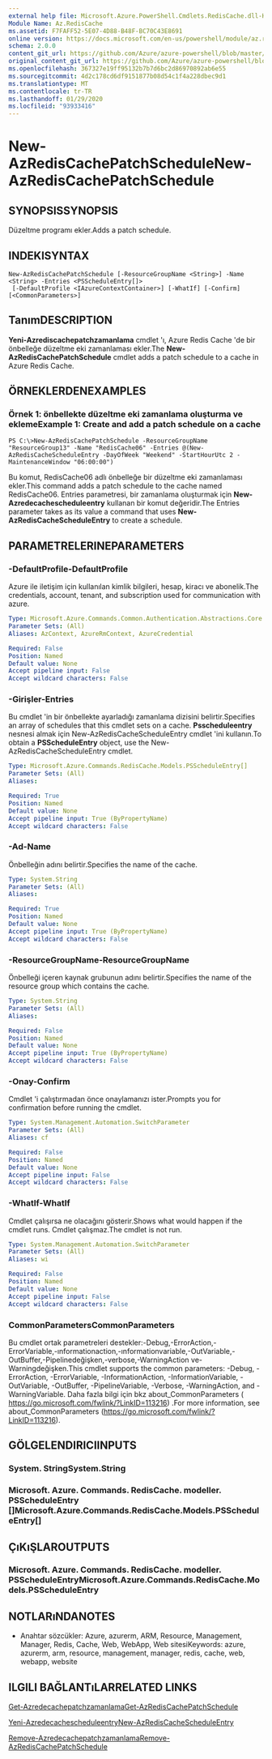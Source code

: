```yaml
---
external help file: Microsoft.Azure.PowerShell.Cmdlets.RedisCache.dll-Help.xml
Module Name: Az.RedisCache
ms.assetid: F7FAFF52-5E07-4D88-B48F-BC70C43E8691
online version: https://docs.microsoft.com/en-us/powershell/module/az.rediscache/new-azrediscachepatchschedule
schema: 2.0.0
content_git_url: https://github.com/Azure/azure-powershell/blob/master/src/RedisCache/RedisCache/help/New-AzRedisCachePatchSchedule.md
original_content_git_url: https://github.com/Azure/azure-powershell/blob/master/src/RedisCache/RedisCache/help/New-AzRedisCachePatchSchedule.md
ms.openlocfilehash: 367327e19ff95132b7b7d6bc2d86970892ab6e55
ms.sourcegitcommit: 4d2c178cd6df9151877b08d54c1f4a228dbec9d1
ms.translationtype: MT
ms.contentlocale: tr-TR
ms.lasthandoff: 01/29/2020
ms.locfileid: "93933416"
---
```

# <span data-ttu-id="532cd-101">New-AzRedisCachePatchSchedule</span><span class="sxs-lookup"><span data-stu-id="532cd-101">New-AzRedisCachePatchSchedule</span></span>

## <span data-ttu-id="532cd-102">SYNOPSIS</span><span class="sxs-lookup"><span data-stu-id="532cd-102">SYNOPSIS</span></span>
<span data-ttu-id="532cd-103">Düzeltme programı ekler.</span><span class="sxs-lookup"><span data-stu-id="532cd-103">Adds a patch schedule.</span></span>

## <span data-ttu-id="532cd-104">INDEKI</span><span class="sxs-lookup"><span data-stu-id="532cd-104">SYNTAX</span></span>

```
New-AzRedisCachePatchSchedule [-ResourceGroupName <String>] -Name <String> -Entries <PSScheduleEntry[]>
 [-DefaultProfile <IAzureContextContainer>] [-WhatIf] [-Confirm] [<CommonParameters>]
```

## <span data-ttu-id="532cd-105">Tanım</span><span class="sxs-lookup"><span data-stu-id="532cd-105">DESCRIPTION</span></span>
<span data-ttu-id="532cd-106">**Yeni-Azrediscachepatchzamanlama** cmdlet 'ı, Azure Redis Cache 'de bir önbelleğe düzeltme eki zamanlaması ekler.</span><span class="sxs-lookup"><span data-stu-id="532cd-106">The **New-AzRedisCachePatchSchedule** cmdlet adds a patch schedule to a cache in Azure Redis Cache.</span></span>

## <span data-ttu-id="532cd-107">ÖRNEKLERDEN</span><span class="sxs-lookup"><span data-stu-id="532cd-107">EXAMPLES</span></span>

### <span data-ttu-id="532cd-108">Örnek 1: önbellekte düzeltme eki zamanlama oluşturma ve ekleme</span><span class="sxs-lookup"><span data-stu-id="532cd-108">Example 1: Create and add a patch schedule on a cache</span></span>
```
PS C:\>New-AzRedisCachePatchSchedule -ResourceGroupName "ResourceGroup13" -Name "RedisCache06" -Entries @(New-AzRedisCacheScheduleEntry -DayOfWeek "Weekend" -StartHourUtc 2 -MaintenanceWindow "06:00:00")
```

<span data-ttu-id="532cd-109">Bu komut, RedisCache06 adlı önbelleğe bir düzeltme eki zamanlaması ekler.</span><span class="sxs-lookup"><span data-stu-id="532cd-109">This command adds a patch schedule to the cache named RedisCache06.</span></span>
<span data-ttu-id="532cd-110">Entries parametresi, bir zamanlama oluşturmak için **New-Azredecachescheduleentry** kullanan bir komut değeridir.</span><span class="sxs-lookup"><span data-stu-id="532cd-110">The Entries parameter takes as its value a command that uses **New-AzRedisCacheScheduleEntry** to create a schedule.</span></span>

## <span data-ttu-id="532cd-111">PARAMETRELERINE</span><span class="sxs-lookup"><span data-stu-id="532cd-111">PARAMETERS</span></span>

### <span data-ttu-id="532cd-112">-DefaultProfile</span><span class="sxs-lookup"><span data-stu-id="532cd-112">-DefaultProfile</span></span>
<span data-ttu-id="532cd-113">Azure ile iletişim için kullanılan kimlik bilgileri, hesap, kiracı ve abonelik.</span><span class="sxs-lookup"><span data-stu-id="532cd-113">The credentials, account, tenant, and subscription used for communication with azure.</span></span>

```yaml
Type: Microsoft.Azure.Commands.Common.Authentication.Abstractions.Core.IAzureContextContainer
Parameter Sets: (All)
Aliases: AzContext, AzureRmContext, AzureCredential

Required: False
Position: Named
Default value: None
Accept pipeline input: False
Accept wildcard characters: False
```

### <span data-ttu-id="532cd-114">-Girişler</span><span class="sxs-lookup"><span data-stu-id="532cd-114">-Entries</span></span>
<span data-ttu-id="532cd-115">Bu cmdlet 'in bir önbellekte ayarladığı zamanlama dizisini belirtir.</span><span class="sxs-lookup"><span data-stu-id="532cd-115">Specifies an array of schedules that this cmdlet sets on a cache.</span></span> <span data-ttu-id="532cd-116">**Psscheduleentry** nesnesi almak için New-AzRedisCacheScheduleEntry cmdlet 'ini kullanın.</span><span class="sxs-lookup"><span data-stu-id="532cd-116">To obtain a **PSScheduleEntry** object, use the New-AzRedisCacheScheduleEntry cmdlet.</span></span>

```yaml
Type: Microsoft.Azure.Commands.RedisCache.Models.PSScheduleEntry[]
Parameter Sets: (All)
Aliases:

Required: True
Position: Named
Default value: None
Accept pipeline input: True (ByPropertyName)
Accept wildcard characters: False
```

### <span data-ttu-id="532cd-117">-Ad</span><span class="sxs-lookup"><span data-stu-id="532cd-117">-Name</span></span>
<span data-ttu-id="532cd-118">Önbelleğin adını belirtir.</span><span class="sxs-lookup"><span data-stu-id="532cd-118">Specifies the name of the cache.</span></span>

```yaml
Type: System.String
Parameter Sets: (All)
Aliases:

Required: True
Position: Named
Default value: None
Accept pipeline input: True (ByPropertyName)
Accept wildcard characters: False
```

### <span data-ttu-id="532cd-119">-ResourceGroupName</span><span class="sxs-lookup"><span data-stu-id="532cd-119">-ResourceGroupName</span></span>
<span data-ttu-id="532cd-120">Önbelleği içeren kaynak grubunun adını belirtir.</span><span class="sxs-lookup"><span data-stu-id="532cd-120">Specifies the name of the resource group which contains the cache.</span></span>

```yaml
Type: System.String
Parameter Sets: (All)
Aliases:

Required: False
Position: Named
Default value: None
Accept pipeline input: True (ByPropertyName)
Accept wildcard characters: False
```

### <span data-ttu-id="532cd-121">-Onay</span><span class="sxs-lookup"><span data-stu-id="532cd-121">-Confirm</span></span>
<span data-ttu-id="532cd-122">Cmdlet 'i çalıştırmadan önce onaylamanızı ister.</span><span class="sxs-lookup"><span data-stu-id="532cd-122">Prompts you for confirmation before running the cmdlet.</span></span>

```yaml
Type: System.Management.Automation.SwitchParameter
Parameter Sets: (All)
Aliases: cf

Required: False
Position: Named
Default value: None
Accept pipeline input: False
Accept wildcard characters: False
```

### <span data-ttu-id="532cd-123">-WhatIf</span><span class="sxs-lookup"><span data-stu-id="532cd-123">-WhatIf</span></span>
<span data-ttu-id="532cd-124">Cmdlet çalışırsa ne olacağını gösterir.</span><span class="sxs-lookup"><span data-stu-id="532cd-124">Shows what would happen if the cmdlet runs.</span></span> <span data-ttu-id="532cd-125">Cmdlet çalışmaz.</span><span class="sxs-lookup"><span data-stu-id="532cd-125">The cmdlet is not run.</span></span>

```yaml
Type: System.Management.Automation.SwitchParameter
Parameter Sets: (All)
Aliases: wi

Required: False
Position: Named
Default value: None
Accept pipeline input: False
Accept wildcard characters: False
```

### <span data-ttu-id="532cd-126">CommonParameters</span><span class="sxs-lookup"><span data-stu-id="532cd-126">CommonParameters</span></span>
<span data-ttu-id="532cd-127">Bu cmdlet ortak parametreleri destekler:-Debug,-ErrorAction,-ErrorVariable,-ınformationaction,-ınformationvariable,-OutVariable,-OutBuffer,-Pipelinedeğişken,-verbose,-WarningAction ve-Warningdeğişken.</span><span class="sxs-lookup"><span data-stu-id="532cd-127">This cmdlet supports the common parameters: -Debug, -ErrorAction, -ErrorVariable, -InformationAction, -InformationVariable, -OutVariable, -OutBuffer, -PipelineVariable, -Verbose, -WarningAction, and -WarningVariable.</span></span> <span data-ttu-id="532cd-128">Daha fazla bilgi için bkz about_CommonParameters ( https://go.microsoft.com/fwlink/?LinkID=113216) .</span><span class="sxs-lookup"><span data-stu-id="532cd-128">For more information, see about_CommonParameters (https://go.microsoft.com/fwlink/?LinkID=113216).</span></span>

## <span data-ttu-id="532cd-129">GÖLGELENDIRICI</span><span class="sxs-lookup"><span data-stu-id="532cd-129">INPUTS</span></span>

### <span data-ttu-id="532cd-130">System. String</span><span class="sxs-lookup"><span data-stu-id="532cd-130">System.String</span></span>

### <span data-ttu-id="532cd-131">Microsoft. Azure. Commands. RedisCache. modeller. PSScheduleEntry []</span><span class="sxs-lookup"><span data-stu-id="532cd-131">Microsoft.Azure.Commands.RedisCache.Models.PSScheduleEntry[]</span></span>

## <span data-ttu-id="532cd-132">ÇıKıŞLAR</span><span class="sxs-lookup"><span data-stu-id="532cd-132">OUTPUTS</span></span>

### <span data-ttu-id="532cd-133">Microsoft. Azure. Commands. RedisCache. modeller. PSScheduleEntry</span><span class="sxs-lookup"><span data-stu-id="532cd-133">Microsoft.Azure.Commands.RedisCache.Models.PSScheduleEntry</span></span>

## <span data-ttu-id="532cd-134">NOTLARıNDA</span><span class="sxs-lookup"><span data-stu-id="532cd-134">NOTES</span></span>
* <span data-ttu-id="532cd-135">Anahtar sözcükler: Azure, azurerm, ARM, Resource, Management, Manager, Redis, Cache, Web, WebApp, Web sitesi</span><span class="sxs-lookup"><span data-stu-id="532cd-135">Keywords: azure, azurerm, arm, resource, management, manager, redis, cache, web, webapp, website</span></span>

## <span data-ttu-id="532cd-136">ILGILI BAĞLANTıLAR</span><span class="sxs-lookup"><span data-stu-id="532cd-136">RELATED LINKS</span></span>

[<span data-ttu-id="532cd-137">Get-Azredecachepatchzamanlama</span><span class="sxs-lookup"><span data-stu-id="532cd-137">Get-AzRedisCachePatchSchedule</span></span>](./Get-AzRedisCachePatchSchedule.md)

[<span data-ttu-id="532cd-138">Yeni-Azredecachescheduleentry</span><span class="sxs-lookup"><span data-stu-id="532cd-138">New-AzRedisCacheScheduleEntry</span></span>](./New-AzRedisCacheScheduleEntry.md)

[<span data-ttu-id="532cd-139">Remove-Azredecachepatchzamanlama</span><span class="sxs-lookup"><span data-stu-id="532cd-139">Remove-AzRedisCachePatchSchedule</span></span>](./Remove-AzRedisCachePatchSchedule.md)


